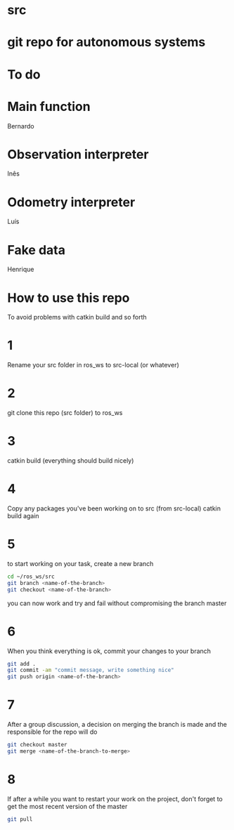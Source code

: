 # src
git repo for autonomous systems
===

To do
===

# Main function
Bernardo

# Observation interpreter
Inês

# Odometry interpreter
Luís

# Fake data
Henrique

How to use this repo
===

To avoid problems with catkin build and so forth

# 1
Rename your src folder in ros_ws to src-local (or whatever)

# 2
git clone this repo (src folder) to ros_ws

# 3
catkin build (everything should build nicely)

# 4
Copy any packages you've been working on to src (from src-local)
catkin build again

# 5
to start working on your task, create a new branch

```bash
cd ~/ros_ws/src
git branch <name-of-the-branch>
git checkout <name-of-the-branch>
```

you can now work and try and fail without compromising the branch master

# 6
When you think everything is ok, commit your changes to your branch
```bash
git add .
git commit -am "commit message, write something nice"
git push origin <name-of-the-branch>
```

# 7
After a group discussion, a decision on merging the branch is made and the
responsible for the repo will do
```bash
git checkout master
git merge <name-of-the-branch-to-merge>
```

# 8
If after a while you want to restart your work on the project, don't forget to get the most recent version of the master
```bash
git pull
```



